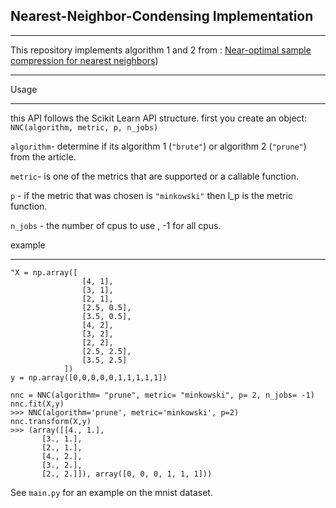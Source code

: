 ## Nearest-Neighbor-Condensing Implementation ##
___
This repository implements algorithm 1 and 2 from : [Near-optimal sample compression for nearest neighbors](https://arxiv.org/abs/1404.3368))
___
Usage
___
this API follows the Scikit Learn API structure.
first you create an object: 
`NNC(algorithm, metric, p, n_jobs)`

`algorithm`- determine if its algorithm 1 (`"brute"`) or algorithm 2 (`"prune"`) from the article.

`metric`- is one of the metrics that are supported or a callable function.

`p` - if the metric that was chosen is `"minkowski"` then l_p is the metric function.

`n_jobs` - the number of cpus to use , -1 for all cpus.

example
___
```
"X = np.array([
                [4, 1],
                [3, 1],
                [2, 1],
                [2.5, 0.5],
                [3.5, 0.5],
                [4, 2],
                [3, 2],
                [2, 2],
                [2.5, 2.5],
                [3.5, 2.5]
            ])
y = np.array([0,0,0,0,0,1,1,1,1,1])

nnc = NNC(algorithm= "prune", metric= "minkowski", p= 2, n_jobs= -1)
nnc.fit(X,y)
>>> NNC(algorithm='prune', metric='minkowski', p=2)
nnc.transform(X,y)
>>> (array([[4., 1.],
       [3., 1.],
       [2., 1.],
       [4., 2.],
       [3., 2.],
       [2., 2.]]), array([0, 0, 0, 1, 1, 1]))
```
See `main.py` for an example on the mnist dataset.
